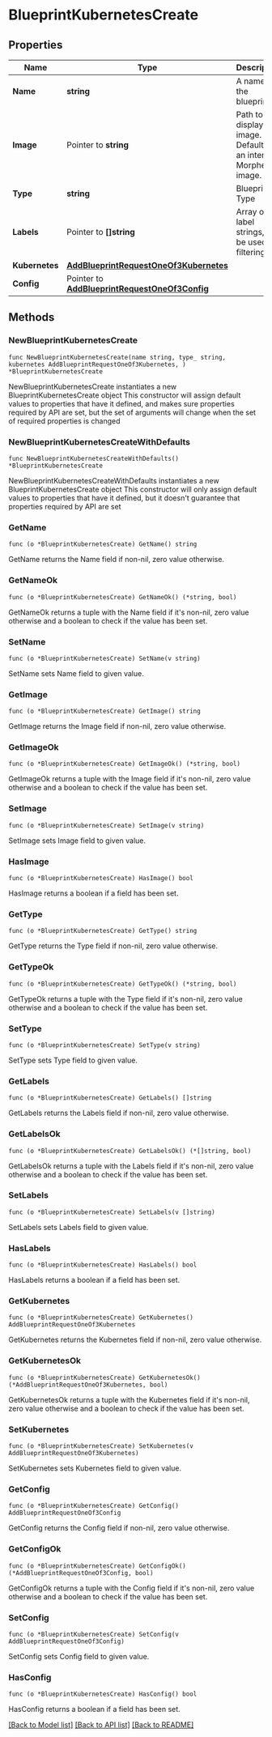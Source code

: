 # BlueprintKubernetesCreate

## Properties

Name | Type | Description | Notes
------------ | ------------- | ------------- | -------------
**Name** | **string** | A name for the blueprint | 
**Image** | Pointer to **string** | Path to display image. Defaults to an internal Morpheus image. | [optional] 
**Type** | **string** | Blueprint Type | 
**Labels** | Pointer to **[]string** | Array of label strings, can be used for filtering. | [optional] 
**Kubernetes** | [**AddBlueprintRequestOneOf3Kubernetes**](AddBlueprintRequestOneOf3Kubernetes.md) |  | 
**Config** | Pointer to [**AddBlueprintRequestOneOf3Config**](AddBlueprintRequestOneOf3Config.md) |  | [optional] 

## Methods

### NewBlueprintKubernetesCreate

`func NewBlueprintKubernetesCreate(name string, type_ string, kubernetes AddBlueprintRequestOneOf3Kubernetes, ) *BlueprintKubernetesCreate`

NewBlueprintKubernetesCreate instantiates a new BlueprintKubernetesCreate object
This constructor will assign default values to properties that have it defined,
and makes sure properties required by API are set, but the set of arguments
will change when the set of required properties is changed

### NewBlueprintKubernetesCreateWithDefaults

`func NewBlueprintKubernetesCreateWithDefaults() *BlueprintKubernetesCreate`

NewBlueprintKubernetesCreateWithDefaults instantiates a new BlueprintKubernetesCreate object
This constructor will only assign default values to properties that have it defined,
but it doesn't guarantee that properties required by API are set

### GetName

`func (o *BlueprintKubernetesCreate) GetName() string`

GetName returns the Name field if non-nil, zero value otherwise.

### GetNameOk

`func (o *BlueprintKubernetesCreate) GetNameOk() (*string, bool)`

GetNameOk returns a tuple with the Name field if it's non-nil, zero value otherwise
and a boolean to check if the value has been set.

### SetName

`func (o *BlueprintKubernetesCreate) SetName(v string)`

SetName sets Name field to given value.


### GetImage

`func (o *BlueprintKubernetesCreate) GetImage() string`

GetImage returns the Image field if non-nil, zero value otherwise.

### GetImageOk

`func (o *BlueprintKubernetesCreate) GetImageOk() (*string, bool)`

GetImageOk returns a tuple with the Image field if it's non-nil, zero value otherwise
and a boolean to check if the value has been set.

### SetImage

`func (o *BlueprintKubernetesCreate) SetImage(v string)`

SetImage sets Image field to given value.

### HasImage

`func (o *BlueprintKubernetesCreate) HasImage() bool`

HasImage returns a boolean if a field has been set.

### GetType

`func (o *BlueprintKubernetesCreate) GetType() string`

GetType returns the Type field if non-nil, zero value otherwise.

### GetTypeOk

`func (o *BlueprintKubernetesCreate) GetTypeOk() (*string, bool)`

GetTypeOk returns a tuple with the Type field if it's non-nil, zero value otherwise
and a boolean to check if the value has been set.

### SetType

`func (o *BlueprintKubernetesCreate) SetType(v string)`

SetType sets Type field to given value.


### GetLabels

`func (o *BlueprintKubernetesCreate) GetLabels() []string`

GetLabels returns the Labels field if non-nil, zero value otherwise.

### GetLabelsOk

`func (o *BlueprintKubernetesCreate) GetLabelsOk() (*[]string, bool)`

GetLabelsOk returns a tuple with the Labels field if it's non-nil, zero value otherwise
and a boolean to check if the value has been set.

### SetLabels

`func (o *BlueprintKubernetesCreate) SetLabels(v []string)`

SetLabels sets Labels field to given value.

### HasLabels

`func (o *BlueprintKubernetesCreate) HasLabels() bool`

HasLabels returns a boolean if a field has been set.

### GetKubernetes

`func (o *BlueprintKubernetesCreate) GetKubernetes() AddBlueprintRequestOneOf3Kubernetes`

GetKubernetes returns the Kubernetes field if non-nil, zero value otherwise.

### GetKubernetesOk

`func (o *BlueprintKubernetesCreate) GetKubernetesOk() (*AddBlueprintRequestOneOf3Kubernetes, bool)`

GetKubernetesOk returns a tuple with the Kubernetes field if it's non-nil, zero value otherwise
and a boolean to check if the value has been set.

### SetKubernetes

`func (o *BlueprintKubernetesCreate) SetKubernetes(v AddBlueprintRequestOneOf3Kubernetes)`

SetKubernetes sets Kubernetes field to given value.


### GetConfig

`func (o *BlueprintKubernetesCreate) GetConfig() AddBlueprintRequestOneOf3Config`

GetConfig returns the Config field if non-nil, zero value otherwise.

### GetConfigOk

`func (o *BlueprintKubernetesCreate) GetConfigOk() (*AddBlueprintRequestOneOf3Config, bool)`

GetConfigOk returns a tuple with the Config field if it's non-nil, zero value otherwise
and a boolean to check if the value has been set.

### SetConfig

`func (o *BlueprintKubernetesCreate) SetConfig(v AddBlueprintRequestOneOf3Config)`

SetConfig sets Config field to given value.

### HasConfig

`func (o *BlueprintKubernetesCreate) HasConfig() bool`

HasConfig returns a boolean if a field has been set.


[[Back to Model list]](../README.md#documentation-for-models) [[Back to API list]](../README.md#documentation-for-api-endpoints) [[Back to README]](../README.md)


